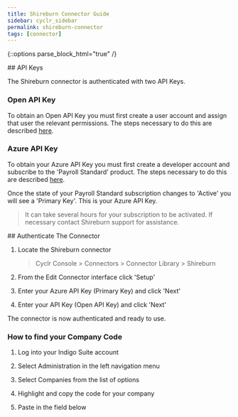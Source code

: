 ```yaml
---
title: Shireburn Connector Guide
sidebar: cyclr_sidebar
permalink: shireburn-connector
tags: [connector]
---
```

{::options parse_block_html="true" /}
<section class="card py-5 my-5">
## API Keys

The Shireburn connector is authenticated with two API Keys.

### Open API Key

To obtain an Open API Key you must first create a user account and assign that user the relevant permissions. The steps necessary to do this are described [here](http://indigohelp.shireburn.com/en/articles/3203157-how-to-obtain-an-open-api-key-in-indigo-beta).

### Azure API Key

To obtain your Azure API Key you must first create a developer account and subscribe to the 'Payroll Standard' product.
The steps necessary to do this are described [here](http://indigohelp.shireburn.com/en/articles/3203147-create-your-indigo-api-developer-account-and-subscribe-to-a-product-beta).

Once the state of your Payroll Standard subscription changes to 'Active' you will see a 'Primary Key'. This is your Azure API Key.

> It can take several hours for your subscription to be activated. If necessary contact Shireburn support for assistance.


</section>
<section class="card py-5 my-5">
## Authenticate The Connector

1. Locate the Shireburn connector

   > Cyclr Console > Connectors > Connector Library > Shireburn

2. From the Edit Connector interface click 'Setup'

3. Enter your Azure API Key (Primary Key) and click 'Next'

4. Enter your API Key (Open API Key) and click 'Next'

The connector is now authenticated and ready to use.

### How to find your Company Code
 1. Log into your Indigo Suite account

 2. Select Administration in the left navigation menu 

 3. Select Companies from the list of options

 4. Highlight and copy the code for your company
 
 5. Paste in the field below

</section>
